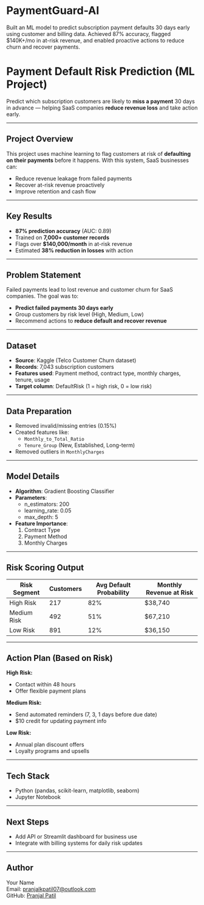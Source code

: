 # **PaymentGuard-AI**
Built an ML model to predict subscription payment defaults 30 days early using customer and billing data. Achieved 87% accuracy, flagged $140K+/mo in at-risk revenue, and enabled proactive actions to reduce churn and recover payments.
# Payment Default Risk Prediction (ML Project)

Predict which subscription customers are likely to **miss a payment** 30 days in advance — helping SaaS companies **reduce revenue loss** and take action early.

---

## Project Overview
This project uses machine learning to flag customers at risk of **defaulting on their payments** before it happens. With this system, SaaS businesses can:
- Reduce revenue leakage from failed payments
- Recover at-risk revenue proactively
- Improve retention and cash flow

---

## Key Results
- **87% prediction accuracy** (AUC: 0.89)
- Trained on **7,000+ customer records**
- Flags over **$140,000/month** in at-risk revenue
- Estimated **38% reduction in losses** with action

---

## Problem Statement
Failed payments lead to lost revenue and customer churn for SaaS companies. The goal was to:
- **Predict failed payments 30 days early**
- Group customers by risk level (High, Medium, Low)
- Recommend actions to **reduce default and recover revenue**

---

## Dataset
- **Source**: Kaggle (Telco Customer Churn dataset)
- **Records**: 7,043 subscription customers
- **Features used**: Payment method, contract type, monthly charges, tenure, usage
- **Target column**: DefaultRisk (1 = high risk, 0 = low risk)

---

## Data Preparation
- Removed invalid/missing entries (0.15%)
- Created features like:
  - `Monthly_to_Total_Ratio`
  - `Tenure_Group` (New, Established, Long-term)
- Removed outliers in `MonthlyCharges`

---

## Model Details
- **Algorithm**: Gradient Boosting Classifier
- **Parameters**:
  - n_estimators: 200
  - learning_rate: 0.05
  - max_depth: 5
- **Feature Importance**:
  1. Contract Type
  2. Payment Method
  3. Monthly Charges

---

## Risk Scoring Output
| Risk Segment | Customers | Avg Default Probability | Monthly Revenue at Risk |
|--------------|-----------|--------------------------|--------------------------|
| High Risk    | 217       | 82%                      | $38,740                  |
| Medium Risk  | 492       | 51%                      | $67,210                  |
| Low Risk     | 891       | 12%                      | $36,150                  |

---

## Action Plan (Based on Risk)
**High Risk:**
- Contact within 48 hours
- Offer flexible payment plans

**Medium Risk:**
- Send automated reminders (7, 3, 1 days before due date)
- $10 credit for updating payment info

**Low Risk:**
- Annual plan discount offers
- Loyalty programs and upsells

---

## Tech Stack
- Python (pandas, scikit-learn, matplotlib, seaborn)
- Jupyter Notebook

---

## Next Steps
- Add API or Streamlit dashboard for business use
- Integrate with billing systems for daily risk updates

---

## Author
Your Name  
Email: pranjalkpatil07@outlook.com  
GitHub: [Pranjal Patil](https://github.com/pranjalpatil-73)


